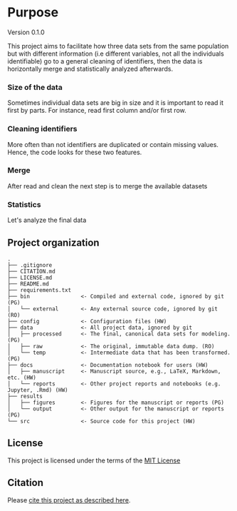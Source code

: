 # Purpose

Version 0.1.0

This project aims to facilitate how three data sets from the same population but with different information (i.e different variables, not all the individuals identifiable) go to a general cleaning of identifiers, then the data is horizontally merge and statistically analyzed afterwards.

### Size of the data
Sometimes individual data sets are big in size and it is important to read it first by parts. For instance, read first column and/or first row.

### Cleaning identifiers
More often than not identifiers are duplicated or contain missing values. Hence, the code looks for these two features.

### Merge
After read and clean the next step is to merge the available datasets

### Statistics
Let's analyze the final data


## Project organization

```
.
├── .gitignore
├── CITATION.md
├── LICENSE.md
├── README.md
├── requirements.txt
├── bin                <- Compiled and external code, ignored by git (PG)
│   └── external       <- Any external source code, ignored by git (RO)
├── config             <- Configuration files (HW)
├── data               <- All project data, ignored by git
│   ├── processed      <- The final, canonical data sets for modeling. (PG)
│   ├── raw            <- The original, immutable data dump. (RO)
│   └── temp           <- Intermediate data that has been transformed. (PG)
├── docs               <- Documentation notebook for users (HW)
│   ├── manuscript     <- Manuscript source, e.g., LaTeX, Markdown, etc. (HW)
│   └── reports        <- Other project reports and notebooks (e.g. Jupyter, .Rmd) (HW)
├── results
│   ├── figures        <- Figures for the manuscript or reports (PG)
│   └── output         <- Other output for the manuscript or reports (PG)
└── src                <- Source code for this project (HW)

```


## License

This project is licensed under the terms of the [MIT License](/LICENSE.md)

## Citation

Please [cite this project as described here](/CITATION.md).
